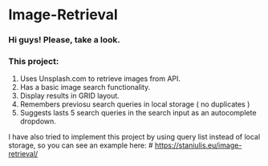 # Image-Retrieval

### Hi guys! Please, take a look. 

### This project:
1. Uses Unsplash.com to retrieve images from API.
2. Has a basic image search functionality. 
3. Display results in GRID layout. 
4. Remembers previosu search queries in local storage ( no duplicates ) 
5. Suggests lasts 5 search queries in the search input as an autocomplete dropdown. 

I have also tried to implement this project by using query list instead of local storage, so you can see an example here: # https://staniulis.eu/image-retrieval/
